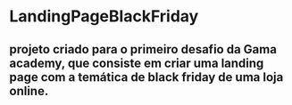 # LandingPageBlackFriday
## projeto criado para o primeiro desafio da Gama academy, que consiste em criar uma landing page com a temática de black friday de uma loja online.

